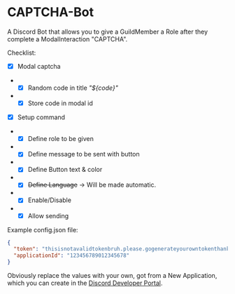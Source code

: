 # CAPTCHA-Bot
A Discord Bot that allows you to give a GuildMember a Role after they complete a ModalInteraction "CAPTCHA".

Checklist:
- [x] Modal captcha
- - [x] Random code in title *"${code}"*
- - [x] Store code in modal id
- [x] Setup command
- - [x] Define role to be given
- - [x] Define message to be sent with button
- - [x] Define Button text & color
- - [x] ~~Define Language~~ -> Will be made automatic.
- - [x] Enable/Disable
- - [x] Allow sending

Example config.json file:
```json
{
  "token": "thisisnotavalidtokenbruh.please.gogenerateyourowntokenthankyouverymuch",
  "applicationId": "123456789012345678"
}
```
Obviously replace the values with your own, got from a New Application, which you can create in the [Discord Developer Portal](https://discord.com/developers/applications).